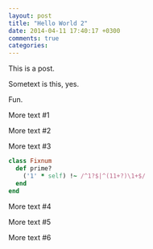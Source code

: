 ```yaml
---
layout: post
title: "Hello World 2"
date: 2014-04-11 17:40:17 +0300
comments: true
categories: 
---
```


This is a post.

Sometext is this, yes.

Fun.

More text #1

More text #2

More text #3
<!-- more -->

``` ruby
class Fixnum
  def prime?
    ('1' * self) !~ /^1?$|^(11+?)\1+$/
  end
end
```

More text #4

More text #5

More text #6